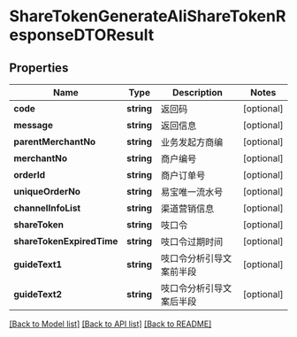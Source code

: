# ShareTokenGenerateAliShareTokenResponseDTOResult

## Properties
Name | Type | Description | Notes
------------ | ------------- | ------------- | -------------
**code** | **string** | 返回码 | [optional] 
**message** | **string** | 返回信息 | [optional] 
**parentMerchantNo** | **string** | 业务发起方商编 | [optional] 
**merchantNo** | **string** | 商户编号 | [optional] 
**orderId** | **string** | 商户订单号 | [optional] 
**uniqueOrderNo** | **string** | 易宝唯一流水号 | [optional] 
**channelInfoList** | **string** | 渠道营销信息 | [optional] 
**shareToken** | **string** | 吱口令 | [optional] 
**shareTokenExpiredTime** | **string** | 吱口令过期时间 | [optional] 
**guideText1** | **string** | 吱口令分析引导文案前半段 | [optional] 
**guideText2** | **string** | 吱口令分析引导文案后半段 | [optional] 

[[Back to Model list]](../README.md#documentation-for-models) [[Back to API list]](../README.md#documentation-for-api-endpoints) [[Back to README]](../README.md)


